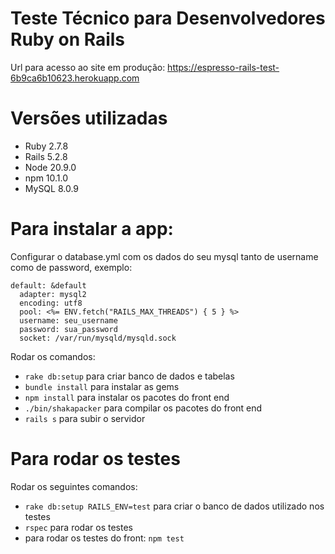 # Teste Técnico para Desenvolvedores Ruby on Rails

Url para acesso ao site em produção: https://espresso-rails-test-6b9ca6b10623.herokuapp.com

# Versões utilizadas

- Ruby 2.7.8
- Rails 5.2.8
- Node 20.9.0
- npm 10.1.0
- MySQL 8.0.9

# Para instalar a app:

Configurar o database.yml com os dados do seu mysql tanto de username como de password, exemplo:

```
default: &default
  adapter: mysql2
  encoding: utf8
  pool: <%= ENV.fetch("RAILS_MAX_THREADS") { 5 } %>
  username: seu_username
  password: sua_password
  socket: /var/run/mysqld/mysqld.sock
```
Rodar os comandos:
- `rake db:setup` para criar banco de dados e tabelas
- `bundle install` para instalar as gems
- `npm install` para instalar os pacotes do front end
- `./bin/shakapacker` para compilar os pacotes do front end
- `rails s` para subir o servidor

# Para rodar os testes

Rodar os seguintes comandos:
- `rake db:setup RAILS_ENV=test` para criar o banco de dados utilizado nos testes
- `rspec` para rodar os testes
- para rodar os testes do front: `npm test`

